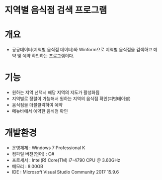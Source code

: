 # 지역별 음식점 검색 프로그램

# 개요
- 공공데이터(지역별 음식점 데이터)와 Winform으로 지역별 음식점을 검색하고 예약 및 예약 확인하는 프로그램이다.

# 기능
- 원하는 지역 선택시 해당 지역의 지도가 활성화됨
- 지역별로 정렬이 가능해서 원하는 지역의 음식점 확인(피벗테이블)
- 음식점을 더블클릭하여 예약
- 메뉴바에서 예약한 음식점 확인

# 개발환경
- 운영체제 : Windows 7 Professional K
- 컴파일 버전(언어) : C#
- 프로세서 : Intel(R) Core(TM) i7-4790 CPU ＠ 3.60GHz
- 메모리 : 8.00GB
- IDE : Microsoft Visual Studio Community 2017 15.9.6
